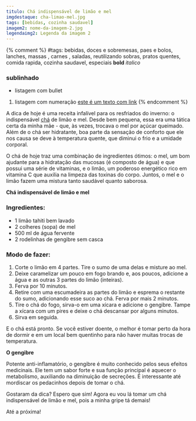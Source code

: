 ```yaml
---
titulo: Chá indispensável de limão e mel
imgdestaque: cha-limao-mel.jpg
tags: [bebidas, cozinha saudavel]
imagem2: nome-da-imagem-2.jpg
legendaimg2: Legenda da imagem 2
---
```

{% comment %}
#tags: bebidas, doces e sobremesas, paes e bolos, lanches, massas , carnes , saladas, reutilizando sobras, pratos quentes, comida rapida, cozinha saudavel, especiais
**bold**
*italico*
### sublinhado
* listagem com bullet
1. listagem com numeração
[este é um texto com link](https://www.enderecodolink.com)
{% endcomment %}

A dica de hoje é uma receita infalível para os resfriados do inverno: o indispensável [chá](http://paneladepau.github.io/paneladepau-jekyll-blog/cha-preto-com-maca/) de limão e mel. Desde bem pequena, essa era uma tática certa da minha mãe - que, às vezes, trocava o mel por açúcar queimado. Além de o chá ser hidratante, boa parte da sensação de conforto que ele nos causa se deve à temperatura quente, que diminui o frio e a umidade corporal. 

O chá de hoje traz uma combinação de ingredientes ótimos: o mel, um bom ajudante para a hidratação das mucosas (é composto de água) e que possui uma série de vitaminas, e o limão, um poderoso energético rico em vitamina C que auxilia na limpeza das toxinas do corpo. Juntos, o mel e o limão fazem uma mistura tanto saudável quanto saborosa.

**Chá indispensável de limão e mel**

### Ingredientes:

* 1 limão tahiti bem lavado
* 2 colheres (sopa) de mel
* 500 ml de água fervente
* 2 rodelinhas de gengibre sem casca

### Modo de fazer:

1. Corte o limão em 4 partes. Tire o sumo de uma delas e misture ao mel.
2. Deixe caramelizar um pouco em fogo brando e, aos poucos, adicione a água e as outras 3 partes do limão (inteiras).
3. Ferva por 10 minutos. 
4. Retire com uma escumadeira as partes do limão e esprema o restante do sumo, adicionando esse suco ao chá. Ferva por mais 2 minutos.
5. Tire o chá do fogo, sirva-o em uma xícara e adicione o gengibre. Tampe a xícara com um pires e deixe o chá descansar por alguns minutos. 
6. Sirva em seguida. 

E o chá está pronto. Se você estiver doente, o melhor é tomar perto da hora de dormir e em um local bem quentinho para não haver muitas trocas de temperatura. 

**O gengibre**

Potente anti-inflamatório, o gengibre é muito conhecido pelos seus efeitos medicinais. Ele tem um sabor forte e sua função principal é aquecer o metabolismo, auxiliando na diminuição de secreções. É interessante até mordiscar os pedacinhos depois de tomar o chá. 
 
Gostaram da dica? 
Espero que sim! Agora eu vou lá tomar um chá indispensável de limão e mel, pois a minha gripe tá demais!

Até a próxima!
